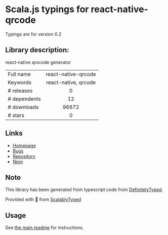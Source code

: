
# Scala.js typings for react-native-qrcode

Typings are for version 0.2

## Library description:
react-native qrocode generator

|                    |                 |
| ------------------ | :-------------: |
| Full name          | react-native-qrcode |
| Keywords           | react-native, qrcode |
| # releases         | 0 |
| # dependents       | 12 |
| # downloads        | 96672 |
| # stars            | 0 |

## Links
- [Homepage](https://github.com/cssivision/react-native-qrcode#readme)
- [Bugs](https://github.com/cssivision/react-native-qrcode/issues)
- [Repository](https://github.com/cssivision/react-native-qrcode)
- [Npm](https://www.npmjs.com/package/react-native-qrcode)
    


## Note
This library has been generated from typescript code from [DefinitelyTyped](https://definitelytyped.org).

Provided with :purple_heart: from [ScalablyTyped](https://github.com/oyvindberg/ScalablyTyped)

## Usage
See [the main readme](../../readme.md) for instructions.


